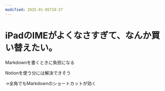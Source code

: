```yaml
---
modified: 2025-01-05T18:37
---
```

# iPadのIMEがよくなさすぎて、なんか買い替えたい。

Markdownを書くときに負担になる

Notionを使う分には解決できそう

→全角でもMarkdownのショートカットが効く